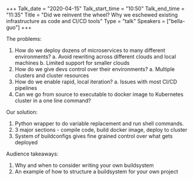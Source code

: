 +++
Talk_date = "2020-04-15"
Talk_start_time = "10:50"
Talk_end_time = "11:35"
Title = "Did we reinvent the wheel? Why we eschewed existing infrastructure as code and CI/CD tools"
Type = "talk"
Speakers = ["bella-guo"]
+++

The problems:
1. How do we deploy dozens of microservices to many different environments?
a. Avoid rewriting across different clouds and local machines
b. Limited support for smaller clouds
2. How do we give devs control over their environments?
a. Multiple clusters and cluster resources
3. How do we enable rapid, local iteration?
a. Issues with most CI/CD pipelines
4. Can we go from source to executable to docker image to Kubernetes cluster in a one line command?

Our solution:
1. Python wrapper to do variable replacement and run shell commands.
2. 3 major sections - compile code, build docker image, deploy to cluster
3. System of buildconfigs gives fine grained control over what gets deployed

Audience takeaways:
1. Why and when to consider writing your own buildsystem
2. An example of how to structure a buildsystem for your own project
